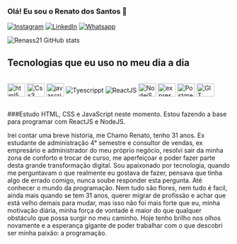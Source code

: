### Olá! Eu sou o Renato dos Santos 🖖

[![Instagram](https://img.shields.io/badge/Instagram-E4405F?style=for-the-badge&logo=instagram&logoColor=white)](https://www.instagram.com/renatodosantoss/)
[![LinkedIn](https://img.shields.io/badge/LinkedIn-0077B5?style=for-the-badge&logo=linkedin&logoColor=white)](https://www.linkedin.com/in/renatodossantos-s-/)
[![Whatsapp](https://img.shields.io/badge/WhatsApp-25D366?style=for-the-badge&logo=whatsapp&logoColor=white)](https://wa.me/+5554992718939)

![Renass21 GitHub stats](https://github-readme-stats.vercel.app/api?username=Renass21&show_icons=true&theme=tokyonight)

## Tecnologias que eu uso no meu dia a dia

<div style="display: inline_block"><br/>
<img align= "center" alt= "html5" height="30" width="40" src="https://cdn.jsdelivr.net/gh/devicons/devicon/icons/html5/html5-original.svg"/>
<img align="center" alt="Css3" height="30" width="40" src="https://cdn.jsdelivr.net/gh/devicons/devicon/icons/css3/css3-original.svg"/>
<img align= "center" alt= "javascript" height="30" width="40" src="https://cdn.jsdelivr.net/gh/devicons/devicon/icons/javascript/javascript-original.svg"/>
<img align= "center" alt= "Tyescrippt"src="https://cdn.jsdelivr.net/gh/devicons/devicon/icons/typescript/typescript-original.svg" />
<img  align= "center" alt= "ReactJS"  src="https://cdn.jsdelivr.net/gh/devicons/devicon/icons/react/react-original-wordmark.svg" />  
<img align= "center" alt= "NodejS" height="30" width="40" src="https://cdn.jsdelivr.net/gh/devicons/devicon/icons/nodejs/nodejs-original.svg"/>
<img align="center" alt="express" height="30" width="40" src="https://cdn.jsdelivr.net/gh/devicons/devicon/icons/express/express-original.svg"/>
<img align="center" alt="PostgreSQL" height="30" width="40" src="https://cdn.jsdelivr.net/gh/devicons/devicon/icons/postgresql/postgresql-original.svg" />
<img align= "center" alt= "GIT" height="30" width="40" src="https://cdn.jsdelivr.net/gh/devicons/devicon/icons/git/git-original.svg"/>

            
</div><br/>


###Estudo HTML, CSS e JavaScript neste momento. Estou fazendo a base para programar com ReactJS e NodeJS.

Irei contar uma breve história, me Chamo Renato, tenho 31 anos. Ex estudante de administração 4° semestre e consultor de vendas, ex empresário e administrador do meu próprio negócio, resolvi sair da minha zona de conforto e trocar de curso, me aperfeiçoar e poder fazer parte desta grande transformação digital. 
Sou apaixonado por tecnologia, quando me perguntavam o que realmente eu gostava de fazer, pensava que tinha algo de errado comigo, nunca soube responder esta pergunta.
Até conhecer o mundo da programação. Nem tudo são flores, nem tudo é facil, ainda mais quando se tem 31 anos, querer migrar de profissão e achar que está velho demais para mudar, mas isso não foi mais forte que eu, minha motivação diária, minha força de vontade é maior do que qualquer obstáculo que possa surgir no meu caminho.
Hoje tenho brilho nos olhos novamente e a esperança gigante de poder trabalhar com o que descobri ser minha paixão: a programação.
